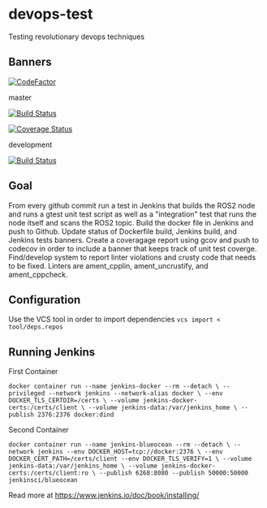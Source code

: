 # devops-test
Testing revolutionary devops techniques

## Banners

[![CodeFactor](https://www.codefactor.io/repository/github/michael-equi/devops-test/badge)](https://www.codefactor.io/repository/github/michael-equi/devops-test)

master

[![Build Status](http://64.113.104.119:6268/buildStatus/icon?job=devops-test%2Fmaster)](http://64.113.104.119:6268/job/devops-test/job/master/)

[![Coverage Status](https://coveralls.io/repos/github/Michael-Equi/devops-test/badge.svg?branch=development)](https://coveralls.io/github/Michael-Equi/devops-test?branch=development)

development

[![Build Status](http://64.113.104.119:6268/buildStatus/icon?job=devops-test%2Fdevelopment)](http://64.113.104.119:6268/job/devops-test/job/development/)


## Goal 

From every github commit run a test in Jenkins that builds the ROS2 node and runs a gtest unit test script as well as a "integration" test that runs the node itself and scans the ROS2 topic. Build the docker file in Jenkins and push to Github. Update status of Dockerfile build, Jenkins build, and Jenkins tests banners. Create a coveragage report using gcov and push to codecov in order to include a banner that keeps track of unit test coverge. Find/develop system to report linter violations and crusty code that needs to be fixed. Linters are ament_cpplin, ament_uncrustify, and ament_cppcheck.  

## Configuration
Use the VCS tool in order to import dependencies `vcs import < tool/deps.repos`


## Running Jenkins

First Container

`docker container run --name jenkins-docker --rm --detach \
  --privileged --network jenkins --network-alias docker \
  --env DOCKER_TLS_CERTDIR=/certs \
  --volume jenkins-docker-certs:/certs/client \
  --volume jenkins-data:/var/jenkins_home \
  --publish 2376:2376 docker:dind`


Second Container

`docker container run --name jenkins-blueocean --rm --detach \
  --network jenkins --env DOCKER_HOST=tcp://docker:2376 \
  --env DOCKER_CERT_PATH=/certs/client --env DOCKER_TLS_VERIFY=1 \
  --volume jenkins-data:/var/jenkins_home \
  --volume jenkins-docker-certs:/certs/client:ro \
  --publish 6268:8080 --publish 50000:50000 jenkinsci/blueocean`


Read more at https://www.jenkins.io/doc/book/installing/
